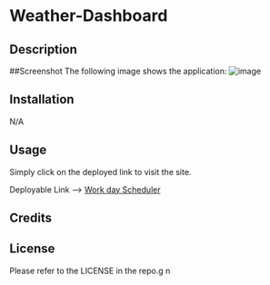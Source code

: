 # Weather-Dashboard


## Description



##Screenshot
The following image shows the application:
![image](![image](https://github.com/VinlandMoon/Weather-Dashboard/assets/141980229/e9e37347-84af-4be4-ab81-dc1efc43db43)
)






## Installation

N/A
## Usage

Simply click on the deployed link to visit the site.

Deployable Link --> [Work day Scheduler](https://vinlandmoon.github.io/Work-Day-Scheduler/)

## Credits


## License

Please refer to the LICENSE in the repo.g n
